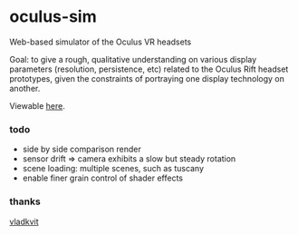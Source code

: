 oculus-sim
==========

Web-based simulator of the Oculus VR headsets

Goal: to give a rough, qualitative understanding on various display parameters (resolution, persistence, etc) related to the Oculus Rift headset prototypes, given the constraints of portraying one display technology on another.

Viewable [here](http://vr.mkeblx.net/oculus-sim).

### todo

* side by side comparison render
* sensor drift => camera exhibits a slow but steady rotation
* scene loading: multiple scenes, such as tuscany
* enable finer grain control of shader effects

### thanks

[vladkvit](https://github.com/vladkvit)